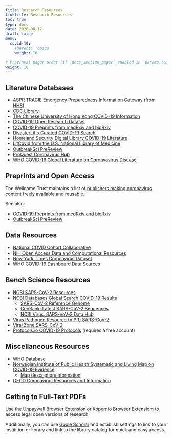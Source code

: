 ```yaml
---
title: Research Resources
linktitle: Research Resources
toc: true
type: docs
date: 2020-08-12
draft: false
menu:
  covid-19:
    #parent: Topics
    weight: 10

# Prev/next pager order (if `docs_section_pager` enabled in `params.toml`)
weight: 10
---
```


## Literature Databases

* [ASPR TRACIE Emergency Preparedness Information Gateway (from HHS)](https://asprtracie.hhs.gov/)
* [CDC Library](https://www.cdc.gov/library/researchguides/2019novelcoronavirus/researcharticles.html)
* [The Chinese University of Hong Kong COVID-19 Information](https://www.aic.cuhk.edu.hk/covid19/)
* [COVID-19 Open Research Dataset](https://pages.semanticscholar.org/coronavirus-research)
* [COVID-19 Preprints from medRxiv and bioRxiv](http://connect.medrxiv.org/relate/content/181)
* [DisasterLit's Curated COVID-19 Search](https://disasterinfo.nlm.nih.gov/search/?q=%28coronavirus+AND+novel%29+OR+%28Wuhan+OR+19-ncov+OR+COVID-19%29)
* [Homeland Security Digital Library COVID-19 Literature](https://www.hsdl.org/?search&all=&searchfield=&collection=public&any=&exact=&without=&begindate=&enddate=&fct&advanced=&submitted=Search&tabsection=Coronavirus+Disease+%28COVID-19%29)
* [LitCovid from the U.S. National Library of Medicine](https://www.ncbi.nlm.nih.gov/research/coronavirus/)
* [OutbreakSci PreReview](https://outbreaksci.prereview.org/)
* [ProQuest Coronavirus Hub](https://search.proquest.com/coronavirus/index?_ga=2.199303854.1623208853.1585837935-914672131.1578949435)
* [WHO COVID-19 Global Literature on Coronvavirus Disease](https://search.bvsalud.org/global-literature-on-novel-coronavirus-2019-ncov/)

## Preprints and Open Access

The Wellcome Trust maintains a list of [publishers making coronavirus content freely available and reusable](https://wellcome.ac.uk/press-release/publishers-make-coronavirus-covid-19-content-freely-available-and-reusable).

See also:

* [COVID-19 Preprints from medRxiv and bioRxiv](http://connect.medrxiv.org/relate/content/181)
* [OutbreakSci PreReview](https://outbreaksci.prereview.org/)

## Data Resources


* [National COVID Cohort Collaborative](https://ncats.nih.gov/n3c/about)
* [NIH Open Access Data and Computational Resources](https://datascience.nih.gov/covid-19-open-access-resources)
* [New York Times Coronavirus Dataset](https://www.nytimes.com/article/coronavirus-county-data-us.html)
* [WHO COVID-19 Dashboard Data Sources](https://covid19.who.int/data)

## Bench Science Resources

* [NCBI SARS-CoV-2 Resources](https://www.ncbi.nlm.nih.gov/sars-cov-2/)
* [NCBI Databases Global Search COVID-19 Results](https://www.ncbi.nlm.nih.gov/search/all/?term=%22COVID-19%22+OR+%22SARS-CoV-2%22)
  * [SARS-CoV-2 Reference Genome](https://www.ncbi.nlm.nih.gov/nuccore/1798174254)
  * [GenBank: Latest SARS-CoV-2 Sequences](https://www.ncbi.nlm.nih.gov/genbank/sars-cov-2-seqs/)
  * [NCBI Virus: SARS-VoV-2 Data Hub](https://www.ncbi.nlm.nih.gov/labs/virus/vssi/#/virus?SeqType_s=Nucleotide&VirusLineage_ss=Severe%20acute%20respiratory%20syndrome%20coronavirus%202,%20taxid:2697049)
* [Virus Pathogen Resource (ViPR) SARS-CoV-2](https://www.viprbrc.org/brc/home.spg?decorator=corona_ncov)
* [Viral Zone SARS-CoV-2](https://viralzone.expasy.org/9056)
* [Protocols.io COVID-19 Protocols](https://www.protocols.io/search?q=COVID-19) (requires a free account)


## Miscellaneous Resources

* [WHO Database](https://www.who.int/emergencies/diseases/novel-coronavirus-2019/global-research-on-novel-coronavirus-2019-ncov)
* [Norwegian Institute of Public Health Systematic and Living Map on COVID-19 Evidence](https://www.nornesk.no/forskningskart/NIPH_mainMap.html)
  * [Map description/information](https://www.fhi.no/en/qk/systematic-reviews-hta/map/)
* [OECD Coronavirus Resources and Information](http://www.oecd.org/coronavirus/en/)



## Getting to Full-Text PDFs

Use the [Unpaywall Browser Extension](https://unpaywall.org/products/extension) or [Kopernio Browser Extensiom](https://kopernio.com/) to access legal open versions of research.

Additionally, you can use [Goole Scholar](https://scholar.google.com/) and establish settings to link to your institition or library and link to the library catalog for quick and easy access.